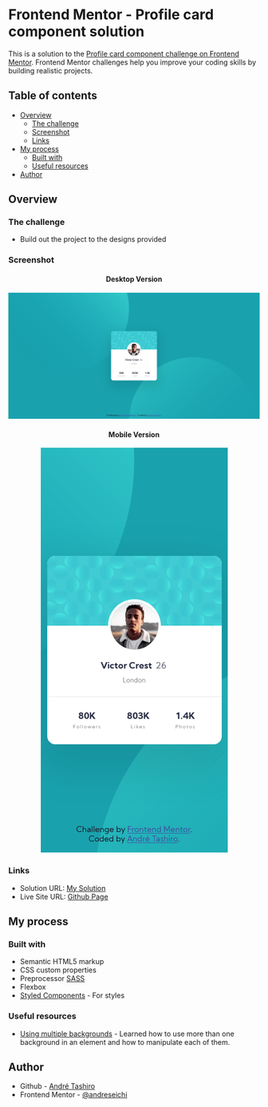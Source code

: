 # Frontend Mentor - Profile card component solution

This is a solution to the [Profile card component challenge on Frontend Mentor](https://www.frontendmentor.io/challenges/profile-card-component-cfArpWshJ). Frontend Mentor challenges help you improve your coding skills by building realistic projects. 

## Table of contents

- [Overview](#overview)
  - [The challenge](#the-challenge)
  - [Screenshot](#screenshot)
  - [Links](#links)
- [My process](#my-process)
  - [Built with](#built-with)
  - [Useful resources](#useful-resources)
- [Author](#author)


## Overview

### The challenge

- Build out the project to the designs provided

### Screenshot

<h4 align="center">Desktop Version</h4>

![Desktop Version](./screenshots/desktop-version.png)

<h4 align="center">Mobile Version</h4>
<p align="center">
  <img src="./screenshots/mobile-version.png" alt="Mobile Version">
</p>

### Links

- Solution URL: [My Solution](https://www.frontendmentor.io/solutions/html-with-preprocessor-sass-ZqD7liVhM)
- Live Site URL: [Github Page](https://andreseichi.github.io/profile-card-component/)

## My process

### Built with

- Semantic HTML5 markup
- CSS custom properties
- Preprocessor [SASS](https://sass-lang.com/)
- Flexbox
- [Styled Components](https://styled-components.com/) - For styles

### Useful resources

- [Using multiple backgrounds](https://developer.mozilla.org/en-US/docs/Web/CSS/CSS_Backgrounds_and_Borders/Using_multiple_backgrounds) - Learned how to use more than one background in an element and how to manipulate each of them.

## Author

- Github - [André Tashiro](https://github.com/andreseichi)
- Frontend Mentor - [@andreseichi](https://www.frontendmentor.io/profile/andreseichi)